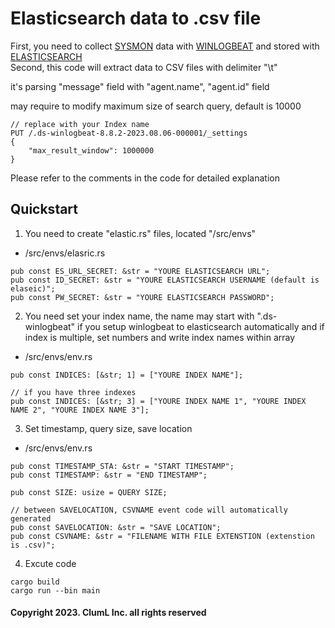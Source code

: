Elasticsearch data to .csv file
===

First, you need to collect [SYSMON](https://learn.microsoft.com/ko-kr/sysinternals/downloads/sysmon) data with [WINLOGBEAT](https://www.elastic.co/kr/beats/winlogbeat) and stored with [ELASTICSEARCH](https://www.elastic.co/kr/elasticsearch)   
Second, this code will extract data to CSV files with delimiter "\t"

it's parsing "message" field with "agent.name", "agent.id" field

may require to modify maximum size of search query, default is 10000
```
// replace with your Index name
PUT /.ds-winlogbeat-8.8.2-2023.08.06-000001/_settings
{
    "max_result_window": 1000000
}
```

Please refer to the comments in the code for detailed explanation

## Quickstart
1. You need to create "elastic.rs" files, located "/src/envs"
- /src/envs/elasric.rs
```
pub const ES_URL_SECRET: &str = "YOURE ELASTICSEARCH URL";
pub const ID_SECRET: &str = "YOURE ELASTICSEARCH USERNAME (default is elaseic)";
pub const PW_SECRET: &str = "YOURE ELASTICSEARCH PASSWORD";
```
2. You need set your index name, the name may start with ".ds-winlogbeat" if you setup winlogbeat to elasticsearch automatically
and if index is multiple, set numbers and write index names within array
- /src/envs/env.rs
```
pub const INDICES: [&str; 1] = ["YOURE INDEX NAME"];

// if you have three indexes
pub const INDICES: [&str; 3] = ["YOURE INDEX NAME 1", "YOURE INDEX NAME 2", "YOURE INDEX NAME 3"];
```
3. Set timestamp, query size, save location
- /src/envs/env.rs
```
pub const TIMESTAMP_STA: &str = "START TIMESTAMP";
pub const TIMESTAMP: &str = "END TIMESTAMP";

pub const SIZE: usize = QUERY SIZE;

// between SAVELOCATION, CSVNAME event code will automatically generated
pub const SAVELOCATION: &str = "SAVE LOCATION";
pub const CSVNAME: &str = "FILENAME WITH FILE EXTENSTION (extenstion is .csv)";
```
4. Excute code
```
cargo build
cargo run --bin main
```

#### Copyright 2023. ClumL Inc. all rights reserved 